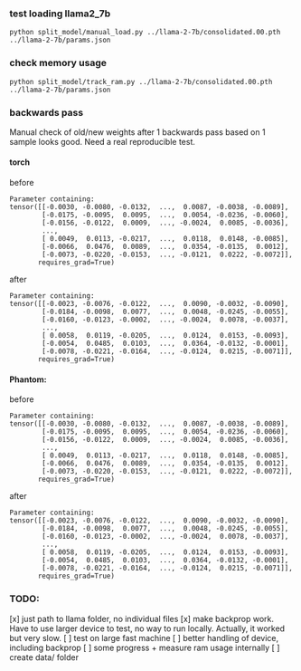 

### test loading llama2_7b

```
python split_model/manual_load.py ../llama-2-7b/consolidated.00.pth ../llama-2-7b/params.json
```

### check memory usage

```
python split_model/track_ram.py ../llama-2-7b/consolidated.00.pth ../llama-2-7b/params.json
```

### backwards pass

Manual check of old/new weights after 1 backwards pass based on 1 sample looks good. Need a real reproducible test. 

#### torch
before
```
Parameter containing:
tensor([[-0.0030, -0.0080, -0.0132,  ...,  0.0087, -0.0038, -0.0089],
        [-0.0175, -0.0095,  0.0095,  ...,  0.0054, -0.0236, -0.0060],
        [-0.0156, -0.0122,  0.0009,  ..., -0.0024,  0.0085, -0.0036],
        ...,
        [ 0.0049,  0.0113, -0.0217,  ...,  0.0118,  0.0148, -0.0085],
        [-0.0066,  0.0476,  0.0089,  ...,  0.0354, -0.0135,  0.0012],
        [-0.0073, -0.0220, -0.0153,  ..., -0.0121,  0.0222, -0.0072]],
       requires_grad=True)
```

after
```
Parameter containing:
tensor([[-0.0023, -0.0076, -0.0122,  ...,  0.0090, -0.0032, -0.0090],
        [-0.0184, -0.0098,  0.0077,  ...,  0.0048, -0.0245, -0.0055],
        [-0.0160, -0.0123, -0.0002,  ..., -0.0024,  0.0078, -0.0037],
        ...,
        [ 0.0058,  0.0119, -0.0205,  ...,  0.0124,  0.0153, -0.0093],
        [-0.0054,  0.0485,  0.0103,  ...,  0.0364, -0.0132, -0.0001],
        [-0.0078, -0.0221, -0.0164,  ..., -0.0124,  0.0215, -0.0071]],
       requires_grad=True)
```


#### Phantom:
before 
```
Parameter containing:
tensor([[-0.0030, -0.0080, -0.0132,  ...,  0.0087, -0.0038, -0.0089],
        [-0.0175, -0.0095,  0.0095,  ...,  0.0054, -0.0236, -0.0060],
        [-0.0156, -0.0122,  0.0009,  ..., -0.0024,  0.0085, -0.0036],
        ...,
        [ 0.0049,  0.0113, -0.0217,  ...,  0.0118,  0.0148, -0.0085],
        [-0.0066,  0.0476,  0.0089,  ...,  0.0354, -0.0135,  0.0012],
        [-0.0073, -0.0220, -0.0153,  ..., -0.0121,  0.0222, -0.0072]],
       requires_grad=True)
```

after
```
Parameter containing:
tensor([[-0.0023, -0.0076, -0.0122,  ...,  0.0090, -0.0032, -0.0090],
        [-0.0184, -0.0098,  0.0077,  ...,  0.0048, -0.0245, -0.0055],
        [-0.0160, -0.0123, -0.0002,  ..., -0.0024,  0.0078, -0.0037],
        ...,
        [ 0.0058,  0.0119, -0.0205,  ...,  0.0124,  0.0153, -0.0093],
        [-0.0054,  0.0485,  0.0103,  ...,  0.0364, -0.0132, -0.0001],
        [-0.0078, -0.0221, -0.0164,  ..., -0.0124,  0.0215, -0.0071]],
       requires_grad=True)
```

### TODO:
[x] just path to llama folder, no individual files
[x] make backprop work. Have to use larger device to test, no way to run locally. Actually, it worked but very slow.
[ ] test on large fast machine
[ ] better handling of device, including backprop
[ ] some progress + measure ram usage internally
[ ] create data/ folder